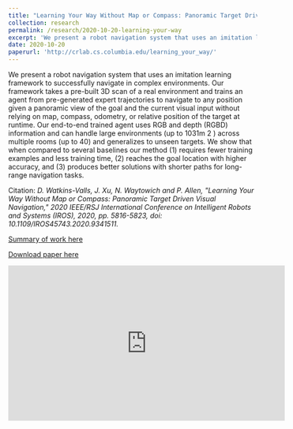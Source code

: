 ```yaml
---
title: "Learning Your Way Without Map or Compass: Panoramic Target Driven Visual Navigation"
collection: research
permalink: /research/2020-10-20-learning-your-way
excerpt: 'We present a robot navigation system that uses an imitation learning framework to successfully navigate in complex environments. Our framework takes a pre-built 3D scan of a real environment and trains an agent from pre-generated expert trajectories to navigate to any position given a panoramic view of the goal and the current visual input without relying on map, compass, odometry, or relative position of the target at runtime. Our end-to-end trained agent uses RGB and depth (RGBD) information and can handle large environments (up to 1031m 2 ) across multiple rooms (up to 40) and generalizes to unseen targets. We show that when compared to several baselines our method (1) requires fewer training examples and less training time, (2) reaches the goal location with higher accuracy, and (3) produces better solutions with shorter paths for long-range navigation tasks.'
date: 2020-10-20
paperurl: 'http://crlab.cs.columbia.edu/learning_your_way/'
---
```

We present a robot navigation system that uses an imitation learning framework to successfully navigate in complex environments. Our framework takes a pre-built 3D scan of a real environment and trains an agent from pre-generated expert trajectories to navigate to any position given a panoramic view of the goal and the current visual input without relying on map, compass, odometry, or relative position of the target at runtime. Our end-to-end trained agent uses RGB and depth (RGBD) information and can handle large environments (up to 1031m 2 ) across multiple rooms (up to 40) and generalizes to unseen targets. We show that when compared to several baselines our method (1) requires fewer training examples and less training time, (2) reaches the goal location with higher accuracy, and (3) produces better solutions with shorter paths for long-range navigation tasks.

Citation: <cite>D. Watkins-Valls, J. Xu, N. Waytowich and P. Allen, "Learning Your Way Without Map or Compass: Panoramic Target Driven Visual Navigation," 2020 IEEE/RSJ International Conference on Intelligent Robots and Systems (IROS), 2020, pp. 5816-5823, doi: 10.1109/IROS45743.2020.9341511.</cite>

[Summary of work here](http://crlab.cs.columbia.edu/learning_your_way/)

[Download paper here](https://arxiv.org/abs/1909.09295)

<centering><iframe width="560" height="315" src="https://www.youtube.com/embed/1lVHNuzH7Gc" title="YouTube video player" frameborder="0" allow="accelerometer; autoplay; clipboard-write; encrypted-media; gyroscope; picture-in-picture" allowfullscreen></iframe></centering>